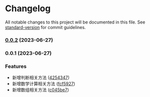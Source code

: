 # Changelog

All notable changes to this project will be documented in this file. See [standard-version](https://github.com/conventional-changelog/standard-version) for commit guidelines.

### [0.0.2](https://gitee.com/imyuanli/whyjs/compare/v0.0.1...v0.0.2) (2023-06-27)

### 0.0.1 (2023-06-27)


### Features

* 新增判断相关方法 ([4254347](https://gitee.com/imyuanli/whyjs/commit/4254347507644c8cb7e9142e0ee66652cd824790))
* 新增数学计算相关方法 ([fcf5927](https://gitee.com/imyuanli/whyjs/commit/fcf5927cd9a01cb9207d79fa0a9276a787202c4d))
* 新增数组相关方法 ([c045be7](https://gitee.com/imyuanli/whyjs/commit/c045be7661a247c3409b661bdb802482026bc45f))
